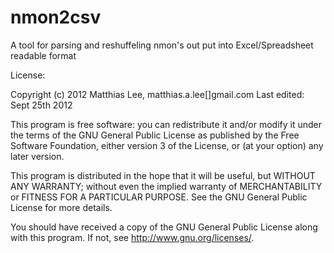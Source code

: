 nmon2csv
========

A tool for parsing and reshuffeling nmon's out put into Excel/Spreadsheet readable format


License:

Copyright (c) 2012 Matthias Lee, matthias.a.lee[]gmail.com
Last edited: Sept 25th 2012

This program is free software: you can redistribute it and/or modify 
it under the terms of the GNU General Public License as published by
the Free Software Foundation, either version 3 of the License, or
(at your option) any later version.

This program is distributed in the hope that it will be useful,
but WITHOUT ANY WARRANTY; without even the implied warranty of
MERCHANTABILITY or FITNESS FOR A PARTICULAR PURPOSE.  See the
GNU General Public License for more details.

You should have received a copy of the GNU General Public License
along with this program.  If not, see <http://www.gnu.org/licenses/>.
